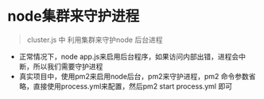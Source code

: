 # node集群来守护进程

> cluster.js 中 利用集群来守护node 后台进程

- 正常情况下，node app.js来启用后台程序，如果访问内部出错，进程会中断，所以我们需要守护进程
- 真实项目中，使用pm2来启用node后台，pm2来守护进程，pm2 命令参数省略，直接使用process.yml来配置，然后pm2 start process.yml 即可